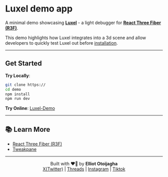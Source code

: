 <h1>Luxel demo app</h1>

A minimal demo showcasing **[Luxel](./)** - a light debugger for **[React Three Fiber (R3F)](./)**.

This demo highlights how Luxel integrates into a 3d scene and allow developers to quickly test Luxel out before [installation](#-get-started).

---

## Get Started

**Try Locally**:

```bash
git clone https://
cd demo
npm install
npm run dev
```

**Try Online**: [Luxel-Demo](./)

---

## 📚 Learn More

- [React Three Fiber (R3F)](./)
- [Tweakpane](./)

---

<p align="center">
 Built with ❤️‍🔥 by <b>Elliot Otoijagha</b>
 <br />
 <a href="https://x.com/Elly_dev0">X(Twitter)</a> |
 <a href="https://www.threads.com/@elly_dev0">Threads</a> |
 <a href="https://www.instagram.com/elly_dev0">Instagram</a> |
 <a href="https://www.tiktok.com/@elly_dev0">Tiktok</a>
</p>

